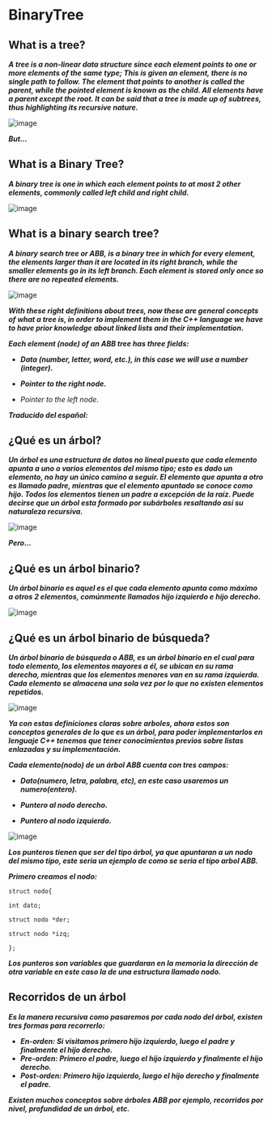 # BinaryTree

## What is a tree?

**_A tree is a non-linear data structure since each element points to one or more elements of the same type; This is given an element, there is no single path to follow. The element that points to another is called the parent, while the pointed element is known as the child. All elements have a parent except the root. It can be said that a tree is made up of subtrees, thus highlighting its recursive nature._**

![image](https://github.com/MARSFOREVER472/BinaryTree/assets/69094327/d773eb2a-7552-46de-ac2f-db4ee0c7c007)

**_But..._**

## What is a Binary Tree?

**_A binary tree is one in which each element points to at most 2 other elements, commonly called left child and right child._**

![image](https://github.com/MARSFOREVER472/BinaryTree/assets/69094327/23546c2c-2dbe-450f-adad-bce138380131)

## What is a binary search tree?

**_A binary search tree or ABB, is a binary tree in which for every element, the elements larger than it are located in its right branch, while the smaller elements go in its left branch. Each element is stored only once so there are no repeated elements._**

![image](https://github.com/MARSFOREVER472/BinaryTree/assets/69094327/8455f336-0c37-4f81-b05e-a3a3a0dbc5a0)

**_With these right definitions about trees, now these are general concepts of what a tree is, in order to implement them in the C++ language we have to have prior knowledge about linked lists and their implementation._**

**_Each element (node) of an ABB tree has three fields:_**

- **_Data (number, letter, word, etc.), in this case we will use a number (integer)._**

- **_Pointer to the right node._**

- _Pointer to the left node._

**_Traducido del español:_**

## ¿Qué es un árbol?

**_Un árbol es una estructura de datos no lineal puesto que cada elemento apunta a uno o varios elementos del mismo tipo; esto es dado un elemento, no hay un único camino a seguir. El elemento que apunta a otro es llamado padre, mientras que el elemento apuntado se conoce como hijo. Todos los elementos tienen un padre a excepción de la raíz. Puede decirse que un árbol esta formado por subárboles resaltando así su naturaleza recursiva._**

![image](https://github.com/MARSFOREVER472/BinaryTree/assets/69094327/d773eb2a-7552-46de-ac2f-db4ee0c7c007)

**_Pero..._**

## ¿Qué es un árbol binario?

**_Un árbol binario es aquel es el que cada elemento apunta como máximo a otros 2 elementos, comúnmente llamados hijo izquierdo e hijo derecho._**

![image](https://github.com/MARSFOREVER472/BinaryTree/assets/69094327/23546c2c-2dbe-450f-adad-bce138380131)

## ¿Qué es un árbol binario de búsqueda?

**_Un árbol binario de búsqueda o ABB, es un árbol binario en el cual para todo elemento, los elementos mayores a él, se ubican en su rama derecha, mientras que los elementos menores van en su rama izquierda. Cada elemento se almacena una sola vez por lo que no existen elementos repetidos._**

![image](https://github.com/MARSFOREVER472/BinaryTree/assets/69094327/8455f336-0c37-4f81-b05e-a3a3a0dbc5a0)

**_Ya con estas definiciones claras sobre arboles, ahora estos son conceptos generales de lo que es un árbol, para poder implementarlos en lenguaje C++ tenemos que tener conocimientos previos sobre listas enlazadas y su implementación._**

**_Cada elemento(nodo) de un árbol ABB cuenta con tres campos:_**

- **_Dato(numero, letra, palabra, etc), en este caso usaremos un numero(entero)._**
  
- **_Puntero al nodo derecho._**
 
- **_Puntero al nodo izquierdo._**

![image](https://github.com/MARSFOREVER472/BinaryTree/assets/69094327/6622f6bc-7213-489c-91c4-02e309179d6a)

**_Los punteros tienen que ser del tipo árbol, ya que apuntaran a un nodo del mismo tipo, este seria un ejemplo de como se seria el tipo arbol ABB._**

**_Primero creamos el nodo:_**

   ```
   struct nodo{
   
   int dato;
   
   struct nodo *der;
   
   struct nodo *izq;
   
};
```
**_Los punteros son variables que guardaran en la memoria la dirección de otra variable en este caso la de una estructura llamado nodo._**

## Recorridos de un árbol

**_Es la manera recursiva como pasaremos por cada nodo del árbol, existen tres formas para recorrerlo:_**

- **_En-orden: Si visitamos primero hijo izquierdo, luego el padre y finalmente el hijo derecho._**
- **_Pre-orden: Primero el padre, luego el hijo izquierdo y finalmente el hijo derecho._**
- **_Post-orden: Primero hijo izquierdo, luego el hijo derecho y finalmente el padre._**

**_Existen muchos conceptos sobre árboles ABB por ejemplo, recorridos por nivel, profundidad de un árbol, etc._**
